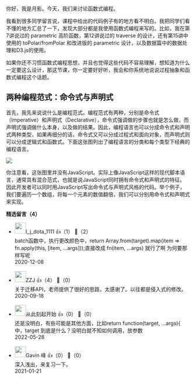 你好，我是月影。今天，我们来讨论函数式编程。

我看到很多同学留言说，课程中给出的代码例子有的地方看不明白。我把同学们看不懂的地方汇总了一下，发现大部分都是我使用函数式编程来写的。比如，我在第7讲说过的 parametric 高阶函数，第12讲说过的 traverse 的设计，还有第15讲中使用的 toPolar/fromPolar 和改进版的 parametric 设计，以及数据篇中的数据处理和D3.js的使用。

如果你还不习惯函数式编程思想，并且也觉得这些代码不容易理解，想知道为什么一定要这么设计，那这节课，你一定要好好听，我会和你系统地说说过程抽象和函数式编程这个话题。

## 两种编程范式：命令式与声明式

首先，我先来说说什么是编程范式。编程范式有两种，分别是命令式（Imperative）和声明式（Declarative），命令式强调做的步骤也就是怎么做，而声明式强调做什么本身，以及做的结果。因此，编程语言也可以分成命令式和声明式两种类型，如果再细分的话，命令式又可以分成过程式和面向对象，而声明式则可以分成逻辑式和函数式。下面这张图列出了编程语言的分类和每个类型下经典的编程语言。

![](https://static001.geekbang.org/resource/image/37/ae/3797e89ec55b48662c0e2ca58aa792ae.jpeg?wh=1920%2A843)

你注意看，这张图里并没有JavaScript。实际上像JavaScript这样的现代脚本语言，通常具有混合范式，也就是说JavaScript同时拥有命令式和声明式的特征。因此开发者可以同时用JavaScript写出命令式与声明式风格的代码。举个例子，我们要遍历一个数组，将每一个元素的数值翻倍，我们可以分别用命令式和声明式来实现。
<div><strong>精选留言（4）</strong></div><ul>
<li><img src="https://static001.geekbang.org/account/avatar/00/16/bc/d0/7a595383.jpg" width="30px"><span>l_j_dota_1111</span> 👍（1） 💬（2）<div>batch函数中，执行更改颜色中，return Array.from(target).map(item =&gt; fn.apply(this, [item, ...args]));直接改成 fn(item, ...args) 就行了啊 为何要那样写呢</div>2020-12-08</li><br/><li><img src="https://static001.geekbang.org/account/avatar/00/10/c1/b8/0f501e1d.jpg" width="30px"><span>ZZJ</span> 👍（4） 💬（0）<div>关于迁移API，老师提供了很好的思路，太感谢了。以往都是侵入式的修改。</div>2020-09-18</li><br/><li><img src="http://thirdwx.qlogo.cn/mmopen/vi_32/qIr1icpa5ibRk1E3qXn0EXCfeTR0OCbz0XFtfEpdvkPWDfAK88nbwRaJibZz8ibhJ93ShtpjmC1Qsia3iagghpiaFDzWQ/132" width="30px"><span>从此刻起开始</span> 👍（0） 💬（0）<div>还是没明白，有些可能是其他方面，比如return function(target, ...args){
中，target 到底是什么？没明白就不知如何调用，放参数</div>2022-05-28</li><br/><li><img src="https://static001.geekbang.org/account/avatar/00/10/ca/71/b5ac045e.jpg" width="30px"><span>Gavin 峰</span> 👍（0） 💬（0）<div>深入浅出，来复习一下。</div>2021-01-21</li><br/>
</ul>